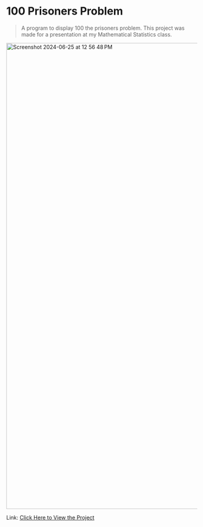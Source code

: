 # 100 Prisoners Problem
> A program to display 100 the prisoners problem. This project was made for a presentation at my Mathematical Statistics class.
  
<img width="1228" alt="Screenshot 2024-06-25 at 12 56 48 PM" src="https://github.com/Georgey764/100PrisonersProblem/assets/127057827/6cba78e2-4cf0-4483-8298-422771aeacfb">  

  
Link: [Click Here to View the Project](https://georgey764.github.io/100PrisonersProblem/index.html)
